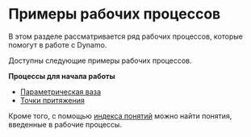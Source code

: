 # Примеры рабочих процессов

В этом разделе рассматривается ряд рабочих процессов, которые помогут в работе с Dynamo.

Доступны следующие примеры рабочих процессов.

**Процессы для начала работы**

* [Параметрическая ваза](10-1\_getting-started-workflows/1-parametric-vase.md)
* [Точки притяжения](10-1\_getting-started-workflows/2-attractor-points.md)

Кроме того, с помощью [индекса понятий](table-of-summary-for-some-concept-used-in-previous-exercises.md) можно найти понятия, введенные в рабочие процессы.
